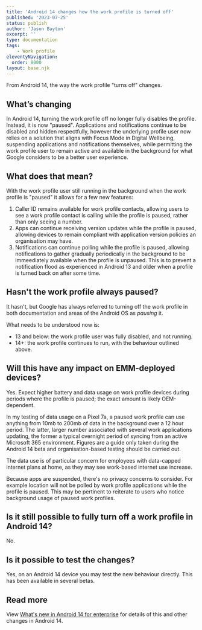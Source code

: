 ```yaml
---
title: 'Android 14 changes how the work profile is turned off'
published: '2023-07-25'
status: publish
author: 'Jason Bayton'
excerpt: ''
type: documentation
tags: 
    - Work profile
eleventyNavigation:
  order: 8000
layout: base.njk
---
```

From Android 14, the way the work profile "turns off" changes.

## What’s changing
In Android 14, turning the work profile off no longer fully disables the profile. Instead, it is now "paused". Applications and notifications continue to be disabled and hidden respectfully, however the underlying profile user now relies on a solution that aligns with Focus Mode in Digital Wellbeing, suspending applications and notifications themselves, while permitting the work profile user to remain active and available in the background for what Google considers to be a better user experience.

## What does that mean?
With the work profile user still running in the background when the work profile is "paused" it allows for a few new features:
1. Caller ID remains available for work profile contacts, allowing users to see a work profile contact is calling while the profile is paused, rather than only seeing a number. 
2. Apps can continue receiving version updates while the profile is paused, allowing devices to remain compliant with application version policies an organisation may have. 
3. Notifications can continue polling while the profile is paused, allowing notifications to gather gradually periodically in the background to be immeediately available when the profile is unpaused. This is to prevent a notification flood as experienced in Android 13 and older when a profile is turned back on after some time.

## Hasn't the work profile always paused?
It hasn't, but Google has always referred to turning off the work profile in both documentation and areas of the Android OS as _pausing_ it. 

What needs to be understood now is:
- 13 and below: the work profile user was fully disabled, and not running.
- 14+: the work profile continues to run, with the behaviour outlined above.

## Will this have any impact on EMM-deployed devices?
Yes. Expect higher battery and data usage on work profile devices during periods where the profile is paused; the exact amount is likely OEM-dependent.

In my testing of data usage on a Pixel 7a, a paused work profile can use anything from 10mb to 200mb of data in the background over a 12 hour period. The latter, larger number associated with several work applications updating, the former a typical overnight period of syncing from an active Microsoft 365 environment. Figures are a guide only taken during the Android 14 beta and organisation-based testing should be carried out.

The data use is of particular concern for employees with data-capped internet plans at home, as they may see work-based internet use increase.

Because apps are suspended, there's no privacy concerns to consider. For example location will not be polled by work profile applications while the profile is paused. This may be pertinent to reiterate to users who notice background usage of paused work profiles.

## Is it still possible to fully turn off a work profile in Android 14? 
No.

## Is it possible to test the changes?
Yes, on an Android 14 device you may test the new behaviour directly. This has been available in several betas.

## Read more
View [What's new in Android 14 for enterprise](/blog/2023/04/android-enterprise-in-android-14/) for details of this and other changes in Android 14.
